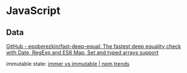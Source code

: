 # JavaScript

## Data

[GitHub - epoberezkin/fast-deep-equal: The fastest deep equality check with Date, RegExp and ES6 Map, Set and typed arrays support](https://github.com/epoberezkin/fast-deep-equal)

immutable state: [immer vs immutable | npm trends](https://www.npmtrends.com/immer-vs-immutable)
